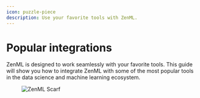```yaml
---
icon: puzzle-piece
description: Use your favorite tools with ZenML.
---
```


# Popular integrations

ZenML is designed to work seamlessly with your favorite tools. This guide will
show you how to integrate ZenML with some of the most popular tools in the data
science and machine learning ecosystem.

<figure><img src="https://static.scarf.sh/a.png?x-pxid=f0b4f458-0a54-4fcd-aa95-d5ee424815bc" alt="ZenML Scarf"><figcaption></figcaption></figure>
